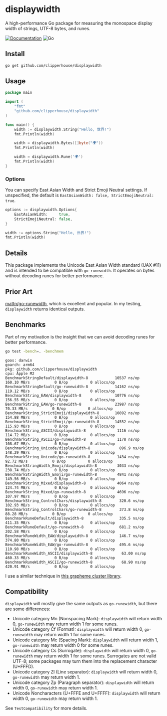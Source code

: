 # displaywidth

A high-performance Go package for measuring the monospace display width of strings, UTF-8 bytes, and runes.

[![Documentation](https://pkg.go.dev/badge/github.com/clipperhouse/displaywidth.svg)](https://pkg.go.dev/github.com/clipperhouse/displaywidth)
![Go](https://github.com/clipperhouse/displaywidth/actions/workflows/gotest.yml/badge.svg)

## Install
```bash
go get github.com/clipperhouse/displaywidth
```

## Usage

```go
package main

import (
    "fmt"
    "github.com/clipperhouse/displaywidth"
)

func main() {
    width := displaywidth.String("Hello, 世界!")
    fmt.Println(width)

    width = displaywidth.Bytes([]byte("🌍"))
    fmt.Println(width)

    width = displaywidth.Rune('🌍')
    fmt.Println(width)
}
```

### Options

You can specify East Asian Width and Strict Emoji Neutral settings. If
unspecified, the default is `EastAsianWidth: false, StrictEmojiNeutral: true`.

```go
options := displaywidth.Options{
    EastAsianWidth:     true,
    StrictEmojiNeutral: false,
}

width := options.String("Hello, 世界!")
fmt.Println(width)
```

## Details

This package implements the Unicode East Asian Width standard (UAX #11) and is
intended to be compatible with `go-runewidth`. It operates on bytes without
decoding runes for better performance.

## Prior Art

[mattn/go-runewidth](https://github.com/mattn/go-runewidth), which is excellent and popular.
In my testing, `displaywidth` returns identical outputs.

## Benchmarks

Part of my motivation is the insight that we can avoid decoding runes for better performance.

```bash
go test -bench=. -benchmem
```

```
goos: darwin
goarch: arm64
pkg: github.com/clipperhouse/displaywidth
cpu: Apple M2
BenchmarkStringDefault/displaywidth-8      	     10537 ns/op	     160.10 MB/s	       0 B/op	       0 allocs/op
BenchmarkStringDefault/go-runewidth-8      	     14162 ns/op	     119.12 MB/s	       0 B/op	       0 allocs/op
BenchmarkString_EAW/displaywidth-8         	     10776 ns/op	     156.55 MB/s	       0 B/op	       0 allocs/op
BenchmarkString_EAW/go-runewidth-8         	     23987 ns/op	      70.33 MB/s	       0 B/op	       0 allocs/op
BenchmarkString_StrictEmoji/displaywidth-8 	     10892 ns/op	     154.88 MB/s	       0 B/op	       0 allocs/op
BenchmarkString_StrictEmoji/go-runewidth-8 	     14552 ns/op	     115.93 MB/s	       0 B/op	       0 allocs/op
BenchmarkString_ASCII/displaywidth-8       	      1116 ns/op	     114.72 MB/s	       0 B/op	       0 allocs/op
BenchmarkString_ASCII/go-runewidth-8       	      1178 ns/op	     108.67 MB/s	       0 B/op	       0 allocs/op
BenchmarkString_Unicode/displaywidth-8     	       896.9 ns/op	     148.29 MB/s	       0 B/op	       0 allocs/op
BenchmarkString_Unicode/go-runewidth-8     	      1434 ns/op	      92.72 MB/s	       0 B/op	       0 allocs/op
BenchmarkStringWidth_Emoji/displaywidth-8  	      3033 ns/op	     238.74 MB/s	       0 B/op	       0 allocs/op
BenchmarkStringWidth_Emoji/go-runewidth-8  	      4841 ns/op	     149.56 MB/s	       0 B/op	       0 allocs/op
BenchmarkString_Mixed/displaywidth-8       	      4064 ns/op	     124.74 MB/s	       0 B/op	       0 allocs/op
BenchmarkString_Mixed/go-runewidth-8       	      4696 ns/op	     107.97 MB/s	       0 B/op	       0 allocs/op
BenchmarkString_ControlChars/displaywidth-8	       320.6 ns/op	     102.93 MB/s	       0 B/op	       0 allocs/op
BenchmarkString_ControlChars/go-runewidth-8	       373.8 ns/op	      88.28 MB/s	       0 B/op	       0 allocs/op
BenchmarkRuneDefault/displaywidth-8        	       335.5 ns/op	     411.35 MB/s	       0 B/op	       0 allocs/op
BenchmarkRuneDefault/go-runewidth-8        	       681.2 ns/op	     202.58 MB/s	       0 B/op	       0 allocs/op
BenchmarkRuneWidth_EAW/displaywidth-8      	       146.7 ns/op	     374.80 MB/s	       0 B/op	       0 allocs/op
BenchmarkRuneWidth_EAW/go-runewidth-8      	       495.6 ns/op	     110.98 MB/s	       0 B/op	       0 allocs/op
BenchmarkRuneWidth_ASCII/displaywidth-8    	        63.00 ns/op	     460.33 MB/s	       0 B/op	       0 allocs/op
BenchmarkRuneWidth_ASCII/go-runewidth-8    	        68.90 ns/op	     420.91 MB/s	       0 B/op	       0 allocs/op
```

I use a similar technique in [this grapheme cluster library](https://github.com/clipperhouse/uax29).

## Compatibility

`displaywidth` will mostly give the same outputs as `go-runewidth`, but there are some differences:

- Unicode category Mn (Nonspacing Mark): `displaywidth` will return width 0, `go-runewidth` may return width 1 for some runes.
- Unicode category Cf (Format): `displaywidth` will return width 0, `go-runewidth` may return width 1 for some runes.
- Unicode category Mc (Spacing Mark): `displaywidth` will return width 1, `go-runewidth` may return width 0 for some runes.
- Unicode category Cs (Surrogate): `displaywidth` will return width 0, `go-runewidth` may return width 1 for some runes. Surrogates are not valid UTF-8; some packages may turn them into the replacement character (U+FFFD).
- Unicode category Zl (Line separator): `displaywidth` will return width 0, `go-runewidth` may return width 1.
- Unicode category Zp (Paragraph separator): `displaywidth` will return width 0, `go-runewidth` may return width 1.
- Unicode Noncharacters (U+FFFE and U+FFFF): `displaywidth` will return width 0, `go-runewidth` may return width 1.

See `TestCompatibility` for more details.
